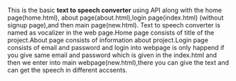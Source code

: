 This is the basic **text to speech converter** using API along with the home page(home.html), about page(about.html),login page(index.html) (without signup page),and then main page(new.html). Text to speech converter is named as vocalizer in the web page.Home page consists of title of the project.About page consists of information about project.Login page consists of email and password and login into webpage is only happend if you give same email and password which is given in the index.html and then we enter into main webpage(new.html),there you can give the text and can get the speech in different accsents.
